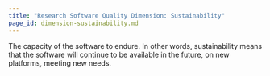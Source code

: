 ```yaml
---
title: "Research Software Quality Dimension: Sustainability"
page_id: dimension-sustainability.md
---
```


The capacity of the software to endure. In other words, sustainability means that the software will continue to be available in the future, on new platforms, meeting new needs.